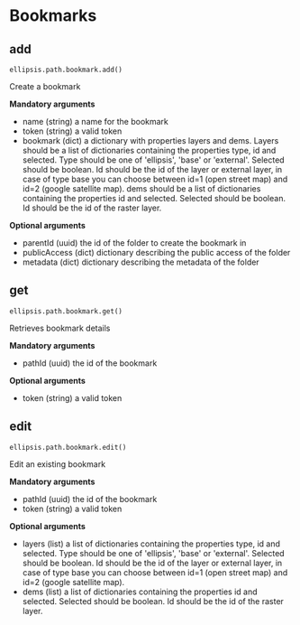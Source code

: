 # Bookmarks

## add

    ellipsis.path.bookmark.add()

Create a bookmark

**Mandatory arguments**

- name (string) a name for the bookmark
- token (string) a valid token
- bookmark (dict) a dictionary with properties layers and dems.
Layers should be a list of dictionaries containing the properties type, id and selected. Type should be one of 'ellipsis', 'base' or 'external'. Selected should be boolean. Id should be the id of the layer or external layer, in case of type base you can choose between id=1 (open street map) and id=2 (google satellite map).
dems should be a list of dictionaries containing the properties id and selected. Selected should be boolean. Id should be the id of the raster layer.

**Optional arguments**

- parentId (uuid) the id of the folder to create the bookmark in
- publicAccess (dict) dictionary describing the public access of the folder
- metadata (dict) dictionary describing the metadata of the folder

## get

    ellipsis.path.bookmark.get()

Retrieves bookmark details

**Mandatory arguments**

- pathId (uuid) the id of the bookmark

**Optional arguments**
- token (string) a valid token



## edit

    ellipsis.path.bookmark.edit()

Edit an existing bookmark


**Mandatory arguments**
- pathId (uuid) the id of the bookmark
- token (string) a valid token

**Optional arguments**
- layers (list) a list of dictionaries containing the properties type, id and selected. Type should be one of 'ellipsis', 'base' or 'external'. Selected should be boolean. Id should be the id of the layer or external layer, in case of type base you can choose between id=1 (open street map) and id=2 (google satellite map).
- dems (list) a list of dictionaries containing the properties id and selected. Selected should be boolean. Id should be the id of the raster layer.



